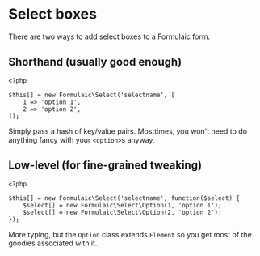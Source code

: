 # Select boxes

There are two ways to add select boxes to a Formulaic form.

## Shorthand (usually good enough)

    <?php

    $this[] = new Formulaic\Select('selectname', [
        1 => 'option 1',
        2 => 'option 2',
    ]);

Simply pass a hash of key/value pairs. Mosttimes, you won't need to do
anything fancy with your `<option>`s anyway.

## Low-level (for fine-grained tweaking)

    <?php

    $this[] = new Formulaic\Select('selectname', function($select) {
        $select[] = new Formulaic\Select\Option(1, 'option 1');
        $select[] = new Formulaic\Select\Option(2, 'option 2');
    });

More typing, but the `Option` class extends `Element` so you get most of the
goodies associated with it.
